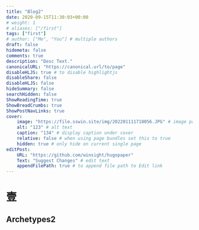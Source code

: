 ```yaml
---
title: "Blog2"
date: 2020-09-15T11:30:03+00:00
# weight: 1
# aliases: ["/first"]
tags: ["first"]
# author: ["Me", "You"] # multiple authors
draft: false
hidemeta: false
comments: true
description: "Desc Text."
canonicalURL: "https://canonical.url/to/page"
disableHLJS: true # to disable highlightjs
disableShare: false
disableHLJS: false
hideSummary: false
searchHidden: false
ShowReadingTime: true
ShowBreadCrumbs: true
ShowPostNavLinks: true
cover:
    image: "https://file.sswin.site/img/202201111718056.JPG" # image path/url
    alt: "123" # alt text
    caption: "134" # display caption under cover
    relative: false # when using page bundles set this to true
    hidden: true # only hide on current single page
editPost:
    URL: "https://github.com/winsight/hugopaper"
    Text: "Suggest Changes" # edit text
    appendFilePath: true # to append file path to Edit link
---
```


# 壹

## Archetypes2
